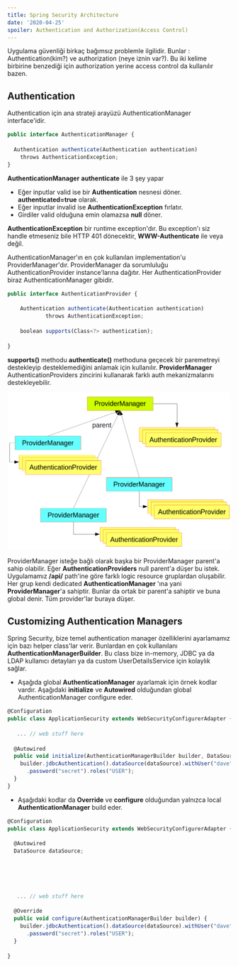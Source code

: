 ```yaml
---
title: Spring Security Architecture
date: '2020-04-25'
spoiler: Authentication and Authorization(Access Control)
---
```


Uygulama güvenliği birkaç bağımsız problemle ilgilidir. Bunlar : Authentication(kim?) ve authorization (neye iznin var?). Bu iki kelime birbirine benzediği için authorization yerine access control da kullanılır bazen.

## Authentication

Authentication için ana strateji arayüzü AuthenticationManager interface'idir.
```jsx
public interface AuthenticationManager {

  Authentication authenticate(Authentication authentication)
    throws AuthenticationException;
}
```
**AuthenticationManager** **authenticate** ile 3 şey yapar
* Eğer inputlar valid ise bir **Authentication** nesnesi döner. **authenticated=true** olarak.
* Eğer inputlar invalid ise **AuthenticationException** fırlatır.
* Girdiler valid olduğuna emin olamazsa **null** döner.

**AuthenticationException** bir runtime exception'dır. Bu exception'ı siz handle etmeseniz bile HTTP 401 dönecektir, **WWW-Authenticate** ile veya değil.

AuthenticationManager'ın en çok kullanılan implementation'u ProviderManager'dır. ProviderManager da sorumluluğu AuthenticationProvider instance'larına dağıtır. Her AuthenticationProvider biraz AuthenticationManager gibidir. 

```jsx
public interface AuthenticationProvider {

	Authentication authenticate(Authentication authentication)
			throws AuthenticationException;

	boolean supports(Class<?> authentication);

}
```

**supports()** methodu **authenticate()** methoduna geçecek bir paremetreyi destekleyip desteklemediğini anlamak için kullanılır.
**ProviderManager** AuthenticationProviders zincirini kullanarak farklı auth mekanizmalarını destekleyebilir.

![ProviderManager isteğe bağlı olarak başka bir ProviderManager parent'a sahip olabilir](./ProviderManager.png)

ProviderManager isteğe bağlı olarak başka bir ProviderManager parent'a sahip olabilir. Eğer **AuthenticationProviders** null parent'a düşer bu istek.
Uygulamamız **/api/** path'ine göre farklı logic resource gruplardan oluşabilir. Her grup kendi dedicated **AuthenticationManager** 'ına yani **ProviderManager**'a sahiptir. Bunlar da ortak bir parent'a sahiptir ve buna global denir. Tüm provider'lar buraya düşer.

## Customizing Authentication Managers
Spring Security, bize temel authentication manager özelliklerini ayarlamamız için bazı helper class'lar verir. Bunlardan en çok kullanılanı **AuthenticationManagerBuilder**. Bu class bize in-memory, JDBC ya da LDAP kullanıcı detayları ya da custom UserDetailsService için kolaylık sağlar.
* Aşağıda global **AuthenticationManager** ayarlamak için örnek kodlar vardır. Aşağıdaki **initialize** ve **Autowired** olduğundan global AuthenticationManager configure eder.

```jsx
@Configuration
public class ApplicationSecurity extends WebSecurityConfigurerAdapter {

   ... // web stuff here

  @Autowired
  public void initialize(AuthenticationManagerBuilder builder, DataSource dataSource) {
    builder.jdbcAuthentication().dataSource(dataSource).withUser("dave")
      .password("secret").roles("USER");
  }
}
```
* Aşağıdaki kodlar da **Override** ve **configure** olduğundan yalnızca local **AuthenticationManager** build eder.

```jsx
@Configuration
public class ApplicationSecurity extends WebSecurityConfigurerAdapter {

  @Autowired
  DataSource dataSource;





   ... // web stuff here

  @Override
  public void configure(AuthenticationManagerBuilder builder) {
    builder.jdbcAuthentication().dataSource(dataSource).withUser("dave")
      .password("secret").roles("USER");
  }

}
```